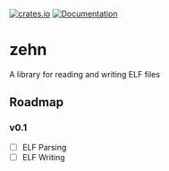 [![crates.io](https://img.shields.io/crates/v/zehn.svg)](https://crates.io/crates/zehn)
[![Documentation](https://docs.rs/zehn/badge.svg)](https://docs.rs/zehn)

# zehn
A library for reading and writing ELF files

## Roadmap
### v0.1
- [ ] ELF Parsing
- [ ] ELF Writing
